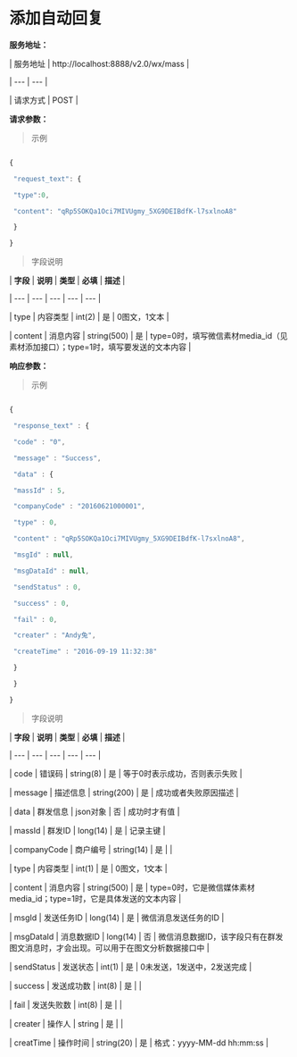 # 添加自动回复



**服务地址：**



| 服务地址 | http:\/\/localhost:8888\/v2.0\/wx\/mass |

| --- | --- |

| 请求方式 | POST |



**请求参数：**



> 示例



```js

{

 "request_text": {

 "type":0,

 "content": "qRp5SOKQa1Oci7MIVUgmy_5XG9DEIBdfK-l7sxlnoA8"

 }

}

```



> 字段说明



| **字段** | **说明** | **类型** | **必填** | **描述** |

| --- | --- | --- | --- | --- |

| type | 内容类型 | int\(2\) | 是 | 0图文，1文本 |

| content | 消息内容 | string\(500\) | 是 | type=0时，填写微信素材media\_id（见素材添加接口）；type=1时，填写要发送的文本内容 |



**响应参数：**



> 示例



```js

{

 "response_text" : {

 "code" : "0",

 "message" : "Success",

 "data" : {

 "massId" : 5,

 "companyCode" : "20160621000001",

 "type" : 0,

 "content" : "qRp5SOKQa1Oci7MIVUgmy_5XG9DEIBdfK-l7sxlnoA8",

 "msgId" : null,

 "msgDataId" : null,

 "sendStatus" : 0,

 "success" : 0,

 "fail" : 0,

 "creater" : "Andy兔",

 "createTime" : "2016-09-19 11:32:38"

 }

 }

}

```



> 字段说明



| **字段** | **说明** | **类型** | **必填** | **描述** |

| --- | --- | --- | --- | --- |

| code | 错误码 | string\(8\) | 是 | 等于0时表示成功，否则表示失败 |

| message | 描述信息 | string\(200\) | 是 | 成功或者失败原因描述 |

| data | 群发信息 | json对象 | 否 | 成功时才有值 |

| massId | 群发ID | long\(14\) | 是 | 记录主键 |

| companyCode | 商户编号 | string\(14\) | 是 | |

| type | 内容类型 | int\(1\) | 是 | 0图文，1文本 |

| content | 消息内容 | string\(500\) | 是 | type=0时，它是微信媒体素材media\_id；type=1时，它是具体发送的文本内容 |

| msgId | 发送任务ID | long\(14\) | 是 | 微信消息发送任务的ID |

| msgDataId | 消息数据ID | long\(14\) | 否 | 微信消息数据ID，该字段只有在群发图文消息时，才会出现。可以用于在图文分析数据接口中 |

| sendStatus | 发送状态 | int\(1\) | 是 | 0未发送，1发送中，2发送完成 |

| success | 发送成功数 | int\(8\) | 是 | |

| fail | 发送失败数 | int\(8\) | 是 | |

| creater | 操作人 | string | 是 | |

| creatTime | 操作时间 | string\(20\) | 是 | 格式：yyyy-MM-dd hh:mm:ss |




